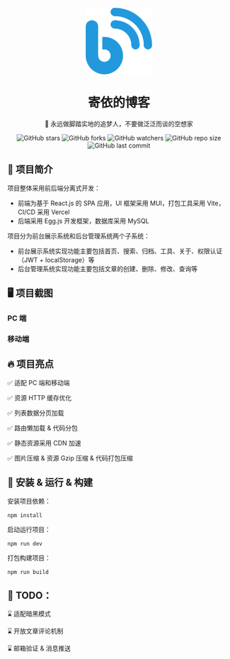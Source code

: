 <p align="center">
    <img src="./public/logo.png" alt="寄依的博客" width="150" height="150">
</p>
<h1 align="center">
    寄依的博客
</h1>
<p align="center">
    💪 永远做脚踏实地的追梦人，不要做泛泛而谈的空想家
</p>
<div align="center">
    <img alt="GitHub stars" src="https://img.shields.io/github/stars/jiypa/blog-react?style=flat">
    <img alt="GitHub forks" src="https://img.shields.io/github/forks/jiypa/blog-react?style=flat">
    <img alt="GitHub watchers" src="https://img.shields.io/github/watchers/jiypa/blog-react?style=flat">
    <img alt="GitHub repo size" src="https://img.shields.io/github/repo-size/jiypa/blog-react">
    <img alt="GitHub last commit" src="https://img.shields.io/github/last-commit/jiypa/blog-react">
</div>

## 👋 项目简介

项目整体采用前后端分离式开发：

- 前端为基于 React.js 的 SPA 应用，UI 框架采用 MUI，打包工具采用 Vite，CI/CD 采用 Vercel
- 后端采用 Egg.js 开发框架，数据库采用 MySQL

项目分为前台展示系统和后台管理系统两个子系统：

- 前台展示系统实现功能主要包括首页、搜索、归档、工具、关于、权限认证（JWT + localStorage）等
- 后台管理系统实现功能主要包括文章的创建、删除、修改、查询等

## 🖥 项目截图

### PC 端

### 移动端

## 🔥 项目亮点

✅ 适配 PC 端和移动端

✅ 资源 HTTP 缓存优化

✅ 列表数据分页加载

✅ 路由懒加载 & 代码分包

✅ 静态资源采用 CDN 加速

✅ 图片压缩 & 资源 Gzip 压缩 & 代码打包压缩

## 🚀 安装 & 运行 & 构建

安装项目依赖：

```shell
npm install
```

启动运行项目：

```shell
npm run dev
```

打包构建项目：

```shell
npm run build
```

## 🎯 TODO：

⌛️ 适配暗黑模式

⌛️ 开放文章评论机制

⌛️ 邮箱验证 & 消息推送
